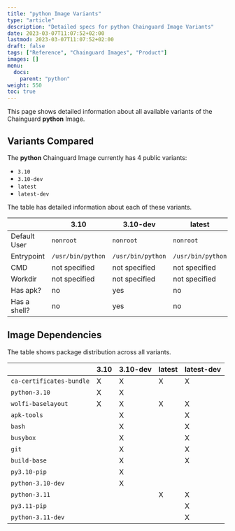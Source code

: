 ```yaml
---
title: "python Image Variants"
type: "article"
description: "Detailed specs for python Chainguard Image Variants"
date: 2023-03-07T11:07:52+02:00
lastmod: 2023-03-07T11:07:52+02:00
draft: false
tags: ["Reference", "Chainguard Images", "Product"]
images: []
menu:
  docs:
    parent: "python"
weight: 550
toc: true
---
```


This page shows detailed information about all available variants of the Chainguard **python** Image.

## Variants Compared
The **python** Chainguard Image currently has 4 public variants: 

- `3.10`
- `3.10-dev`
- `latest`
- `latest-dev`

The table has detailed information about each of these variants.

|              | 3.10              | 3.10-dev          | latest            | latest-dev        |
|--------------|-------------------|-------------------|-------------------|-------------------|
| Default User | `nonroot`         | `nonroot`         | `nonroot`         | `nonroot`         |
| Entrypoint   | `/usr/bin/python` | `/usr/bin/python` | `/usr/bin/python` | `/usr/bin/python` |
| CMD          | not specified     | not specified     | not specified     | not specified     |
| Workdir      | not specified     | not specified     | not specified     | not specified     |
| Has apk?     | no                | yes               | no                | yes               |
| Has a shell? | no                | yes               | no                | yes               |

## Image Dependencies
The table shows package distribution across all variants.

|                          | 3.10 | 3.10-dev | latest | latest-dev |
|--------------------------|------|----------|--------|------------|
| `ca-certificates-bundle` | X    | X        | X      | X          |
| `python-3.10`            | X    | X        |        |            |
| `wolfi-baselayout`       | X    | X        | X      | X          |
| `apk-tools`              |      | X        |        | X          |
| `bash`                   |      | X        |        | X          |
| `busybox`                |      | X        |        | X          |
| `git`                    |      | X        |        | X          |
| `build-base`             |      | X        |        | X          |
| `py3.10-pip`             |      | X        |        |            |
| `python-3.10-dev`        |      | X        |        |            |
| `python-3.11`            |      |          | X      | X          |
| `py3.11-pip`             |      |          |        | X          |
| `python-3.11-dev`        |      |          |        | X          |
